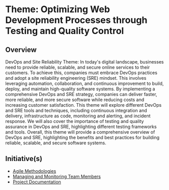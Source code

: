 # Theme: Optimizing Web Development Processes through Testing and Quality Control

## Overview

DevOps and Site Reliability Theme:
In today's digital landscape, businesses need to provide reliable, scalable, and secure online services to their customers. To achieve this, companies must embrace DevOps practices and adopt a site reliability engineering (SRE) mindset. This involves leveraging automation, collaboration, and continuous improvement to build, deploy, and maintain high-quality software systems. By implementing a comprehensive DevOps and SRE strategy, companies can deliver faster, more reliable, and more secure software while reducing costs and increasing customer satisfaction. This theme will explore different DevOps and SRE tools and techniques, including continuous integration and delivery, infrastructure as code, monitoring and alerting, and incident response. We will also cover the importance of testing and quality assurance in DevOps and SRE, highlighting different testing frameworks and tools. Overall, this theme will provide a comprehensive overview of DevOps and SRE, highlighting the benefits and best practices for building reliable, scalable, and secure software systems.

## Initiative(s)

- [Agile Methodologies](./initiatives/agile_methodology.md)
- [Managing and Monitoring Team Members](./initiatives/managing_and_monitoring_team.md)
- [Project Documentation](./initiatives/project_documentation.md)